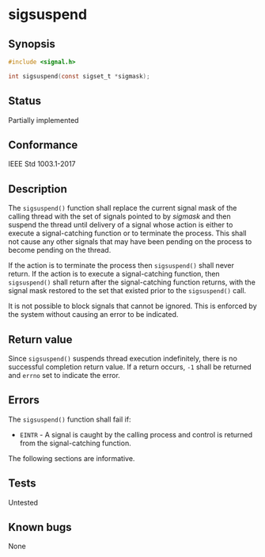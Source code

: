 # sigsuspend

## Synopsis

```c
#include <signal.h>

int sigsuspend(const sigset_t *sigmask);
```

## Status

Partially implemented

## Conformance

IEEE Std 1003.1-2017

## Description

The `sigsuspend()` function shall replace the current signal mask of the calling thread with the set of signals pointed
to by _sigmask_ and then suspend the thread until delivery of a signal whose action is either to execute a
signal-catching function or to terminate the process. This shall not cause any other signals that may have been pending
on the process to become pending on the thread.

If the action is to terminate the process then `sigsuspend()` shall never return. If the action is to execute a
signal-catching function, then `sigsuspend()` shall return after the signal-catching function returns, with the signal
mask restored to the set that existed prior to the `sigsuspend()` call.

It is not possible to block signals that cannot be ignored. This is enforced by the system without causing an error
to be indicated.

## Return value

Since `sigsuspend()` suspends thread execution indefinitely, there is no successful completion return value. If a return
occurs, `-1` shall be returned and `errno` set to indicate the error.

## Errors

The `sigsuspend()` function shall fail if:

- `EINTR` - A signal is caught by the calling process and control is returned from the signal-catching function.</br>
  
The following sections are informative.

## Tests

Untested

## Known bugs

None
